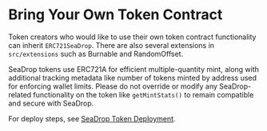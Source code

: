 # Bring Your Own Token Contract

Token creators who would like to use their own token contract functionality can inherit `ERC721SeaDrop`. There are also several extensions in `src/extensions` such as Burnable and RandomOffset.

SeaDrop tokens use ERC721A for efficient multiple-quantity mint, along with additional tracking metadata like number of tokens minted by address used for enforcing wallet limits. Please do not override or modify any SeaDrop-related functionality on the token like `getMintStats()` to remain compatible and secure with SeaDrop.

For deploy steps, see [SeaDrop Token Deployment](./SeaDropTokenDeployment.md).

